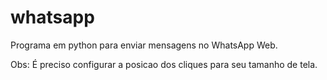 # whatsapp
Programa em python para enviar mensagens no WhatsApp Web.

Obs: É preciso configurar a posicao dos cliques para seu tamanho de tela.
